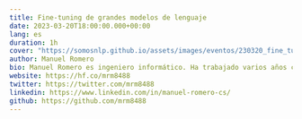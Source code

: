 ```yaml
---
title: Fine-tuning de grandes modelos de lenguaje
date: 2023-03-20T18:00:00.000+00:00
lang: es
duration: 1h
cover: "https://somosnlp.github.io/assets/images/eventos/230320_fine_tuning_llms.jpg"
author: Manuel Romero
bio: Manuel Romero es ingeniero informático. Ha trabajado varios años como desarrollador backend. Actualmente trabaja como Senior ML Engineer en Narrativa. Es el principal contribuidor del Hub de ML más importante con casi 500 modelos de IA. Ha participado y participa en iniciativas como BigScience y BigCode donde entrenan modelos de lenguaje para hacerlos públicos. Manuel trabaja actualmente en Narrativa, startup especializada en la generación automática de contenido por medio de Inteligencia Artificial. 
website: https://hf.co/mrm8488
twitter: https://twitter.com/mrm8488
linkedin: https://www.linkedin.com/in/manuel-romero-cs/
github: https://github.com/mrm8488
---
```


<EventSummary
    description="En este evento aprenderemos a hacer fine-tuning a LLMs sin necesidad de un hardware caro gracias a las últimas técnicas de PEFT como LoRA."
    poster="https://somosnlp.github.io/assets/images/eventos/230320_fine_tuning_llms.jpg"
    video="https://www.youtube.com/embed/WYcJb8gYBZU"
    name=""
    website=""
    twitter=""
    linkedin=""
    github=""
    bio=""
/>
